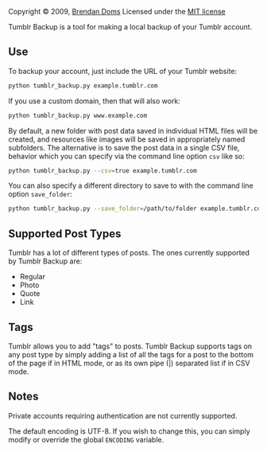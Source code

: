 Copyright &copy; 2009, [Brendan Doms](http://www.bdoms.com/)
Licensed under the [MIT license](http://www.opensource.org/licenses/MIT)


Tumblr Backup is a tool for making a local backup of your Tumblr account.


## Use

To backup your account, just include the URL of your Tumblr website:

```bash
python tumblr_backup.py example.tumblr.com
```

If you use a custom domain, then that will also work:

```bash
python tumblr_backup.py www.example.com
```

By default, a new folder with post data saved in individual HTML files will be created,
and resources like images will be saved in appropriately named subfolders.
The alternative is to save the post data in a single CSV file,
behavior which you can specify via the command line option `csv` like so:

```bash
python tumblr_backup.py --csv=true example.tumblr.com
```

You can also specify a different directory to save to with the command line option `save_folder`:

```bash
python tumblr_backup.py --save_folder=/path/to/folder example.tumblr.com
```

## Supported Post Types

Tumblr has a lot of different types of posts. The ones currently supported by Tumblr Backup are:

 * Regular
 * Photo
 * Quote
 * Link


## Tags

Tumblr allows you to add "tags" to posts. Tumblr Backup supports tags on any post type by simply
adding a list of all the tags for a post to the bottom of the page if in HTML mode,
or as its own pipe (|) separated list if in CSV mode.


## Notes

Private accounts requiring authentication are not currently supported.

The default encoding is UTF-8. If you wish to change this, you can simply modify or override the
global `ENCODING` variable.

